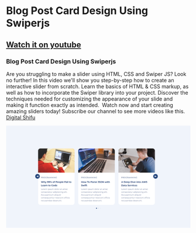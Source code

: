 # Blog Post Card Design Using Swiperjs
## [Watch it on youtube](https://youtu.be/eBPj4lTVvSI)
### Blog Post Card Design Using Swiperjs

Are you struggling to make a slider using HTML, CSS and Swiper JS? Look no further! In this video we'll show you step-by-step how to create an interactive slider from scratch. Learn the basics of HTML & CSS markup, as well as how to incorporate the Swiper library into your project. Discover the techniques needed for customizing the appearance of your slide and making it function exactly as intended.  Watch now and start creating amazing sliders today!
Subscribe our channel to see more videos like this. [Digital Shifu](https://www.youtube.com/@digitalshifu)

![preview img](/preview.png)
